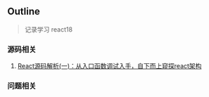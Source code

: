 ## Outline
> 记录学习 react18

### 源码相关
1. [React源码解析(一)：从入口函数调试入手，自下而上窥探react架构](https://jayconscious.github.io/blog/react/react18/sourcecode/reactOutline.html)


### 问题相关


